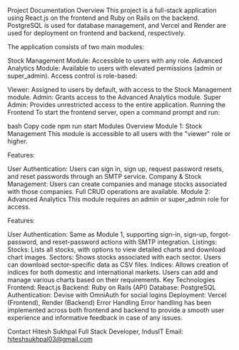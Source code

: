 Project Documentation
Overview
This project is a full-stack application using React.js on the frontend and Ruby on Rails on the backend. PostgreSQL is used for database management, and Vercel and Render are used for deployment on frontend and backend, respectively.

The application consists of two main modules:

Stock Management Module: Accessible to users with any role.
Advanced Analytics Module: Available to users with elevated permissions (admin or super_admin).
Access control is role-based:

Viewer: Assigned to users by default, with access to the Stock Management module.
Admin: Grants access to the Advanced Analytics module.
Super Admin: Provides unrestricted access to the entire application.
Running the Frontend
To start the frontend server, open a command prompt and run:

bash
Copy code
npm run start
Modules Overview
Module 1: Stock Management
This module is accessible to all users with the "viewer" role or higher.

Features:

User Authentication: Users can sign in, sign up, request password resets, and reset passwords through an SMTP service.
Company & Stock Management: Users can create companies and manage stocks associated with those companies. Full CRUD operations are available.
Module 2: Advanced Analytics
This module requires an admin or super_admin role for access.

Features:

User Authentication: Same as Module 1, supporting sign-in, sign-up, forgot-password, and reset-password actions with SMTP integration.
Listings:
Stocks: Lists all stocks, with options to view detailed charts and download chart images.
Sectors: Shows stocks associated with each sector. Users can download sector-specific data as CSV files.
Indices: Allows creation of indices for both domestic and international markets. Users can add and manage various charts based on their requirements.
Key Technologies
Frontend: React.js
Backend: Ruby on Rails (API)
Database: PostgreSQL
Authentication: Devise with OmniAuth for social logins
Deployment: Vercel (Frontend), Render (Backend)
Error Handling
Error handling has been implemented across both frontend and backend to provide a smooth user experience and informative feedback in case of any issues.

Contact
Hitesh Sukhpal
Full Stack Developer, IndusIT
Email: hiteshsukhpal03@gmail.com